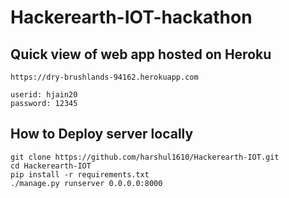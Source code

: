 # Hackerearth-IOT-hackathon

## Quick view of web app hosted on Heroku
```
https://dry-brushlands-94162.herokuapp.com

userid: hjain20
password: 12345
```

## How to Deploy server locally
```
git clone https://github.com/harshul1610/Hackerearth-IOT.git
cd Hackerearth-IOT
pip install -r requirements.txt
./manage.py runserver 0.0.0.0:8000
```
